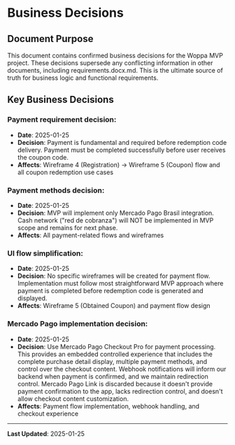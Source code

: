 # Business Decisions

## Document Purpose

This document contains confirmed business decisions for the Woppa MVP project. These decisions supersede any conflicting information in other documents, including requirements.docx.md. This is the ultimate source of truth for business logic and functional requirements.

## Key Business Decisions

### Payment requirement decision:
- **Date**: 2025-01-25
- **Decision**: Payment is fundamental and required before redemption code delivery. Payment must be completed successfully before user receives the coupon code.
- **Affects**: Wireframe 4 (Registration) → Wireframe 5 (Coupon) flow and all coupon redemption use cases

### Payment methods decision:
- **Date**: 2025-01-25
- **Decision**: MVP will implement only Mercado Pago Brasil integration. Cash network ("red de cobranza") will NOT be implemented in MVP scope and remains for next phase.
- **Affects**: All payment-related flows and wireframes

### UI flow simplification:
- **Date**: 2025-01-25  
- **Decision**: No specific wireframes will be created for payment flow. Implementation must follow most straightforward MVP approach where payment is completed before redemption code is generated and displayed.
- **Affects**: Wireframe 5 (Obtained Coupon) and payment flow design

### Mercado Pago implementation decision:
- **Date**: 2025-01-25
- **Decision**: Use Mercado Pago Checkout Pro for payment processing. This provides an embedded controlled experience that includes the complete purchase detail display, multiple payment methods, and control over the checkout content. Webhook notifications will inform our backend when payment is confirmed, and we maintain redirection control. Mercado Pago Link is discarded because it doesn't provide payment confirmation to the app, lacks redirection control, and doesn't allow checkout content customization.
- **Affects**: Payment flow implementation, webhook handling, and checkout experience

---
**Last Updated**: 2025-01-25